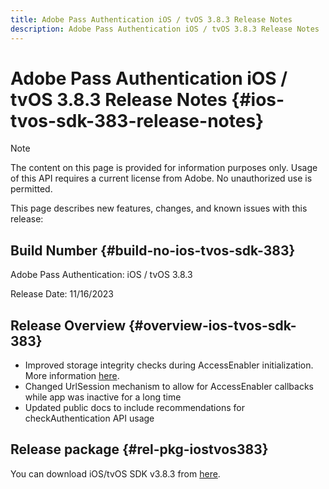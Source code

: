 ```yaml
---
title: Adobe Pass Authentication iOS / tvOS 3.8.3 Release Notes
description: Adobe Pass Authentication iOS / tvOS 3.8.3 Release Notes
---
```

# Adobe Pass Authentication iOS / tvOS 3.8.3 Release Notes {#ios-tvos-sdk-383-release-notes}

>[!NOTE]
>
>The content on this page is provided for information purposes only. Usage of this API requires a current license from Adobe. No unauthorized use is permitted.

This page describes new features, changes, and known issues with this release:

## Build Number {#build-no-ios-tvos-sdk-383}

Adobe Pass Authentication: iOS / tvOS 3.8.3

Release Date: 11/16/2023



## Release Overview {#overview-ios-tvos-sdk-383}

* Improved storage integrity checks during AccessEnabler initialization. More information [here](/help/authentication/iostvos-sdk-storage-integrity-checks.md).
* Changed UrlSession mechanism to allow for AccessEnabler callbacks while app was inactive for a long time
* Updated public docs to include recommendations for checkAuthentication API usage


## Release package {#rel-pkg-iostvos383}

You can download iOS/tvOS SDK v3.8.3 from [here](https://tve.zendesk.com/hc/en-us/articles/204963209-iOS-tvOS-Native-AccessEnabler-Library).
